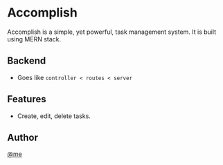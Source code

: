 # Accomplish

Accomplish is a simple, yet powerful, task management system. It is built using MERN stack.

## Backend

- Goes like `controller < routes < server`

## Features

- Create, edit, delete tasks.

## Author

[@me](https://github.com/prajeshElEvEn)
